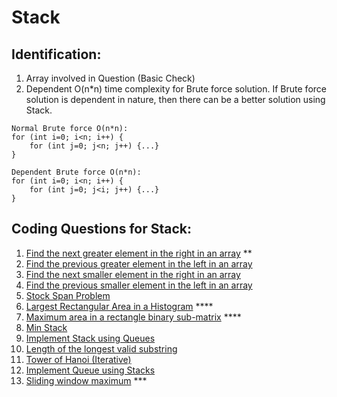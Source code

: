 # Stack

## Identification:

1. Array involved in Question (Basic Check)
2. Dependent O(n*n) time complexity for Brute force solution. If Brute force solution is dependent in nature, then there can be a better solution using Stack.

```
Normal Brute force O(n*n):
for (int i=0; i<n; i++) {
	for (int j=0; j<n; j++) {...}
}

Dependent Brute force O(n*n):
for (int i=0; i<n; i++) {
	for (int j=0; j<i; j++) {...}
}
```

## Coding Questions for Stack:

1. [Find the next greater element in the right in an array](https://practice.geeksforgeeks.org/problems/next-larger-element-1587115620/1) **
2. [Find the previous greater element in the left in an array](https://www.geeksforgeeks.org/previous-greater-element/)
3. [Find the next smaller element in the right in an array](https://www.geeksforgeeks.org/next-smaller-element/)
4. [Find the previous smaller element in the left in an array](https://www.geeksforgeeks.org/find-the-nearest-smaller-numbers-on-left-side-in-an-array/)
5. [Stock Span Problem](https://practice.geeksforgeeks.org/problems/stock-span-problem-1587115621/1)
6. [Largest Rectangular Area in a Histogram](https://practice.geeksforgeeks.org/problems/maximum-rectangular-area-in-a-histogram/1) ****
7. [Maximum area in a rectangle binary sub-matrix](https://practice.geeksforgeeks.org/problems/max-rectangle/1) ****
8. [Min Stack](https://leetcode.com/problems/min-stack/)
9. [Implement Stack using Queues](https://www.geeksforgeeks.org/implement-stack-using-queue/)
10. [Length of the longest valid substring](https://practice.geeksforgeeks.org/problems/valid-substring0624/1)
11. [Tower of Hanoi (Iterative)](https://practice.geeksforgeeks.org/problems/help-the-old-man3848/1)
12. [Implement Queue using Stacks](https://leetcode.com/problems/implement-queue-using-stacks/)
13. [Sliding window maximum](https://afteracademy.com/problems/sliding-window-maximum) ***